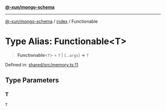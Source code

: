 [**@-xun/mongo-schema**](../../README.md)

***

[@-xun/mongo-schema](../../README.md) / [index](../README.md) / Functionable

# Type Alias: Functionable\<T\>

> **Functionable**\<`T`\> = `T` \| (...`args`) => `T`

Defined in: [shared/src/memory.ts:11](https://github.com/Xunnamius/mongo-utils/blob/215b087cc1b8fd6914cf3fbe657f77626466f333/packages/shared/src/memory.ts#L11)

## Type Parameters

### T

`T`
